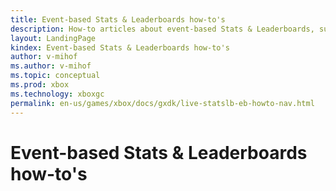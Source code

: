```yaml
---
title: Event-based Stats & Leaderboards how-to's
description: How-to articles about event-based Stats & Leaderboards, such as example code for tasks.
layout: LandingPage
kindex: Event-based Stats & Leaderboards how-to's
author: v-mihof
ms.author: v-mihof
ms.topic: conceptual
ms.prod: xbox
ms.technology: xboxgc
permalink: en-us/games/xbox/docs/gxdk/live-statslb-eb-howto-nav.html
---
```


# Event-based Stats & Leaderboards how-to's


<!-- ### In this section

| Article | Description |
|---------|-------------|
| [__](__) | __ |
| [__](__) | __ |
| [__](__) | __ | -->
